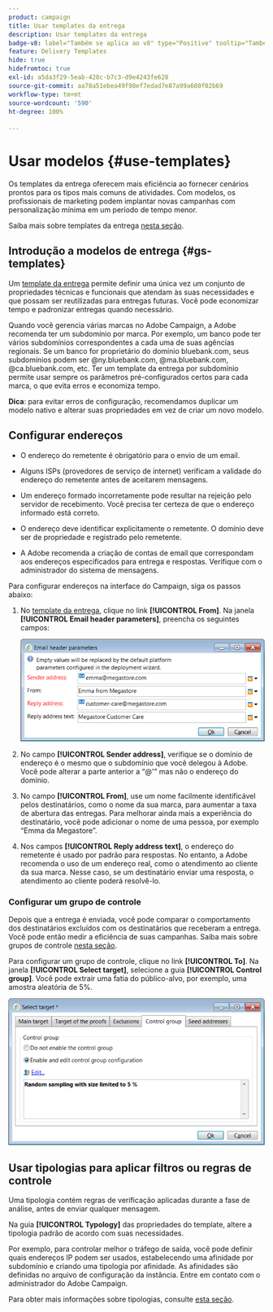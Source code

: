 ```yaml
---
product: campaign
title: Usar templates da entrega
description: Usar templates da entrega
badge-v8: label="Também se aplica ao v8" type="Positive" tooltip="Também se aplica ao Campaign v8"
feature: Delivery Templates
hide: true
hidefromtoc: true
exl-id: a5da3f29-5eab-428c-b7c3-d9e4243fe628
source-git-commit: aa78a51ebea49f98ef7edad7e87a99a680f02b69
workflow-type: tm+mt
source-wordcount: '590'
ht-degree: 100%

---
```


# Usar modelos {#use-templates}



Os templates da entrega oferecem mais eficiência ao fornecer cenários prontos para os tipos mais comuns de atividades. Com modelos, os profissionais de marketing podem implantar novas campanhas com personalização mínima em um período de tempo menor.

Saiba mais sobre templates da entrega [nesta seção](creating-a-delivery-template.md).

## Introdução a modelos de entrega {#gs-templates}

Um [template da entrega](creating-a-delivery-template.md) permite definir uma única vez um conjunto de propriedades técnicas e funcionais que atendam às suas necessidades e que possam ser reutilizadas para entregas futuras. Você pode economizar tempo e padronizar entregas quando necessário.

Quando você gerencia várias marcas no Adobe Campaign, a Adobe recomenda ter um subdomínio por marca. Por exemplo, um banco pode ter vários subdomínios correspondentes a cada uma de suas agências regionais. Se um banco for proprietário do domínio bluebank.com, seus subdomínios podem ser @ny.bluebank.com, @ma.bluebank.com, @ca.bluebank.com, etc. Ter um template da entrega por subdomínio permite usar sempre os parâmetros pré-configurados certos para cada marca, o que evita erros e economiza tempo.

**Dica**: para evitar erros de configuração, recomendamos duplicar um modelo nativo e alterar suas propriedades em vez de criar um novo modelo.

## Configurar endereços

* O endereço do remetente é obrigatório para o envio de um email.

* Alguns ISPs (provedores de serviço de internet) verificam a validade do endereço do remetente antes de aceitarem mensagens.

* Um endereço formado incorretamente pode resultar na rejeição pelo servidor de recebimento. Você precisa ter certeza de que o endereço informado está correto.

* O endereço deve identificar explicitamente o remetente. O domínio deve ser de propriedade e registrado pelo remetente.

* A Adobe recomenda a criação de contas de email que correspondam aos endereços especificados para entrega e respostas. Verifique com o administrador do sistema de mensagens.

Para configurar endereços na interface do Campaign, siga os passos abaixo:

1. No [template da entrega](creating-a-delivery-template.md), clique no link **[!UICONTROL From]**. Na janela **[!UICONTROL Email header parameters]**, preencha os seguintes campos:

   ![](assets/d_best_practices_email_header.png)

1. No campo **[!UICONTROL Sender address]**, verifique se o domínio de endereço é o mesmo que o subdomínio que você delegou à Adobe. Você pode alterar a parte anterior a “@&#39;” mas não o endereço do domínio.

1. No campo **[!UICONTROL From]**, use um nome facilmente identificável pelos destinatários, como o nome da sua marca, para aumentar a taxa de abertura das entregas. Para melhorar ainda mais a experiência do destinatário, você pode adicionar o nome de uma pessoa, por exemplo “Emma da Megastore”.

1. Nos campos **[!UICONTROL Reply address text]**, o endereço do remetente é usado por padrão para respostas. No entanto, a Adobe recomenda o uso de um endereço real, como o atendimento ao cliente da sua marca. Nesse caso, se um destinatário enviar uma resposta, o atendimento ao cliente poderá resolvê-lo.

### Configurar um grupo de controle

Depois que a entrega é enviada, você pode comparar o comportamento dos destinatários excluídos com os destinatários que receberam a entrega. Você pode então medir a eficiência de suas campanhas. Saiba mais sobre grupos de controle [nesta seção](../../campaign/using/marketing-campaign-deliveries.md#defining-a-control-group).

Para configurar um grupo de controle, clique no link **[!UICONTROL To]**. Na janela **[!UICONTROL Select target]**, selecione a guia **[!UICONTROL Control group]**. Você pode extrair uma fatia do público-alvo, por exemplo, uma amostra aleatória de 5%.

![](assets/d_best_practices_control_group.png)

## Usar tipologias para aplicar filtros ou regras de controle

Uma tipologia contém regras de verificação aplicadas durante a fase de análise, antes de enviar qualquer mensagem.

Na guia **[!UICONTROL Typology]** das propriedades do template, altere a tipologia padrão de acordo com suas necessidades.

Por exemplo, para controlar melhor o tráfego de saída, você pode definir quais endereços IP podem ser usados, estabelecendo uma afinidade por subdomínio e criando uma tipologia por afinidade. As afinidades são definidas no arquivo de configuração da instância. Entre em contato com o administrador do Adobe Campaign.

Para obter mais informações sobre tipologias, consulte [esta seção](../../campaign-opt/using/about-campaign-typologies.md).
